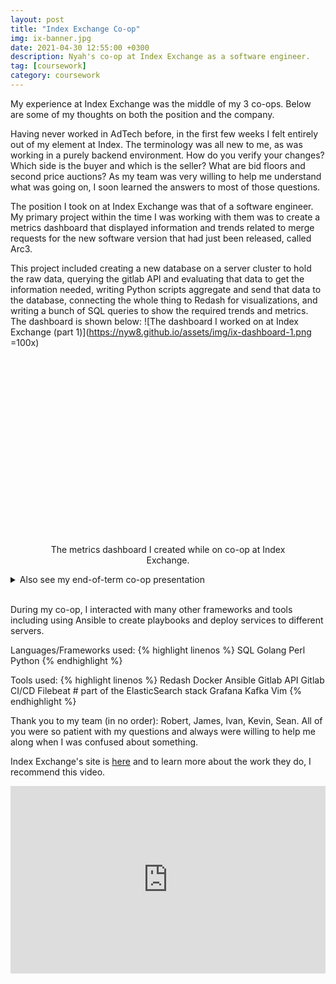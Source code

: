 ```yaml
---
layout: post
title: "Index Exchange Co-op"
img: ix-banner.jpg
date: 2021-04-30 12:55:00 +0300
description: Nyah's co-op at Index Exchange as a software engineer.
tag: [coursework]
category: coursework
---
```

My experience at Index Exchange was the middle of my 3 co-ops. Below are some of my thoughts on both the position and the company.

Having never worked in AdTech before, in the first few weeks I felt entirely out of my element at Index. The terminology was all new to me, as was working in a purely backend environment. How do you verify your changes? Which side is the buyer and which is the seller? What are bid floors and second price auctions? As my team was very willing to help me understand what was going on, I soon learned the answers to most of those questions.

The position I took on at Index Exchange was that of a software engineer. My primary project within the time I was working with them was to create a metrics dashboard that displayed information and trends related to merge requests for the new software version that had just been released, called Arc3. 

This project included creating a new database on a server cluster to hold the raw data, querying the gitlab API and evaluating that data to get the information needed, writing Python scripts aggregate and send that data to the database, connecting the whole thing to Redash for visualizations, and writing a bunch of SQL queries to show the required trends and metrics. The dashboard is shown below:
![The dashboard I worked on at Index Exchange (part 1)](https://nyw8.github.io/assets/img/ix-dashboard-1.png =100x)

<figure style="text-align:center">
<div style="display: flex; flex-direction: row; flex-wrap:wrap; width: 100%; justify-content: center">
<div style="background-image: url(https://nyw8.github.io/assets/img/ix-dashboard-1.png); background-repeat: no-repeat; background-size: contain; min-height: 300px; min-width: 200px; width: 45%" ></div>
<div style="background-image: url(https://nyw8.github.io/assets/img/ix-dashboard-2.png); background-repeat: no-repeat; background-size: contain; min-height: 300px; min-width: 200px; width: 45%" ></div>
</div>
<figcaption>The metrics dashboard I created while on co-op at Index Exchange.</figcaption>
</figure>

<details><summary>Also see my end-of-term co-op presentation</summary>
<iframe src="https://docs.google.com/presentation/d/e/2PACX-1vQPK9sGGeq7ny7XjPnaqnyz7eiYIi8BNmW8Qjc_vNI53LN15AwK68DgM8mjI0fI6JbILU4VCTqgrkx3/embed?start=false&loop=false&delayms=5000" frameborder="0" width="100%" height="300px" allowfullscreen="true" mozallowfullscreen="true" webkitallowfullscreen="true"></iframe></details>
<br>

During my co-op, I interacted with many other frameworks and tools including using Ansible to create playbooks and deploy services to different servers.

Languages/Frameworks used:
{% highlight linenos %}
SQL
Golang
Perl
Python
{% endhighlight %}

Tools used:
{% highlight linenos %}
Redash
Docker
Ansible
Gitlab API
Gitlab CI/CD
Filebeat # part of the ElasticSearch stack
Grafana
Kafka
Vim
{% endhighlight %}

Thank you to my team (in no order): Robert, James, Ivan, Kevin, Sean. All of you were so patient with my questions and always were willing to help me along when I was confused about something.

Index Exchange's site is [here][ix-site] and to learn more about the work they do, I recommend this video.
<div style="text-align:center"><iframe width="100%" height="300px" src="https://www.youtube.com/embed/XEqh9t04wj0?rel=0" title="Intro to Index Exchange" frameborder="0" allow="accelerometer; autoplay; clipboard-write; encrypted-media; gyroscope; picture-in-picture" allowfullscreen></iframe></div>

[ix-site]: https://www.indexexchange.com/